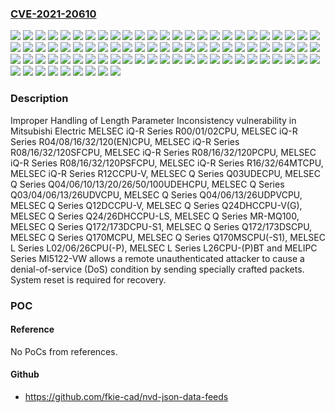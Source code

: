 ### [CVE-2021-20610](https://cve.mitre.org/cgi-bin/cvename.cgi?name=CVE-2021-20610)
![](https://img.shields.io/static/v1?label=Product&message=MELIPC%20Series%20MI5122-VW&color=blue)
![](https://img.shields.io/static/v1?label=Product&message=MELSEC%20L%20Series%20L02CPU&color=blue)
![](https://img.shields.io/static/v1?label=Product&message=MELSEC%20L%20Series%20L02CPU-P&color=blue)
![](https://img.shields.io/static/v1?label=Product&message=MELSEC%20L%20Series%20L06CPU&color=blue)
![](https://img.shields.io/static/v1?label=Product&message=MELSEC%20L%20Series%20L06CPU-P&color=blue)
![](https://img.shields.io/static/v1?label=Product&message=MELSEC%20L%20Series%20L26CPU&color=blue)
![](https://img.shields.io/static/v1?label=Product&message=MELSEC%20L%20Series%20L26CPU-BT&color=blue)
![](https://img.shields.io/static/v1?label=Product&message=MELSEC%20L%20Series%20L26CPU-P&color=blue)
![](https://img.shields.io/static/v1?label=Product&message=MELSEC%20L%20Series%20L26CPU-PBT&color=blue)
![](https://img.shields.io/static/v1?label=Product&message=MELSEC%20Q%20Series%20MR-MQ100&color=blue)
![](https://img.shields.io/static/v1?label=Product&message=MELSEC%20Q%20Series%20Q03UDECPU&color=blue)
![](https://img.shields.io/static/v1?label=Product&message=MELSEC%20Q%20Series%20Q03UDVCPU&color=blue)
![](https://img.shields.io/static/v1?label=Product&message=MELSEC%20Q%20Series%20Q04UDEHCPU&color=blue)
![](https://img.shields.io/static/v1?label=Product&message=MELSEC%20Q%20Series%20Q04UDPVCPU&color=blue)
![](https://img.shields.io/static/v1?label=Product&message=MELSEC%20Q%20Series%20Q04UDVCPU&color=blue)
![](https://img.shields.io/static/v1?label=Product&message=MELSEC%20Q%20Series%20Q06UDEHCPU&color=blue)
![](https://img.shields.io/static/v1?label=Product&message=MELSEC%20Q%20Series%20Q06UDPVCPU&color=blue)
![](https://img.shields.io/static/v1?label=Product&message=MELSEC%20Q%20Series%20Q06UDVCPU&color=blue)
![](https://img.shields.io/static/v1?label=Product&message=MELSEC%20Q%20Series%20Q100UDEHCPU&color=blue)
![](https://img.shields.io/static/v1?label=Product&message=MELSEC%20Q%20Series%20Q10UDEHCPU&color=blue)
![](https://img.shields.io/static/v1?label=Product&message=MELSEC%20Q%20Series%20Q12DCCPU-V&color=blue)
![](https://img.shields.io/static/v1?label=Product&message=MELSEC%20Q%20Series%20Q13UDEHCPU&color=blue)
![](https://img.shields.io/static/v1?label=Product&message=MELSEC%20Q%20Series%20Q13UDPVCPU&color=blue)
![](https://img.shields.io/static/v1?label=Product&message=MELSEC%20Q%20Series%20Q13UDVCPU&color=blue)
![](https://img.shields.io/static/v1?label=Product&message=MELSEC%20Q%20Series%20Q170MCPU&color=blue)
![](https://img.shields.io/static/v1?label=Product&message=MELSEC%20Q%20Series%20Q170MSCPU&color=blue)
![](https://img.shields.io/static/v1?label=Product&message=MELSEC%20Q%20Series%20Q170MSCPU-S1&color=blue)
![](https://img.shields.io/static/v1?label=Product&message=MELSEC%20Q%20Series%20Q172DCPU-S1&color=blue)
![](https://img.shields.io/static/v1?label=Product&message=MELSEC%20Q%20Series%20Q172DSCPU&color=blue)
![](https://img.shields.io/static/v1?label=Product&message=MELSEC%20Q%20Series%20Q173DCPU-S1&color=blue)
![](https://img.shields.io/static/v1?label=Product&message=MELSEC%20Q%20Series%20Q173DSCPU&color=blue)
![](https://img.shields.io/static/v1?label=Product&message=MELSEC%20Q%20Series%20Q20UDEHCPU&color=blue)
![](https://img.shields.io/static/v1?label=Product&message=MELSEC%20Q%20Series%20Q24DHCCPU-LS&color=blue)
![](https://img.shields.io/static/v1?label=Product&message=MELSEC%20Q%20Series%20Q24DHCCPU-V%20&color=blue)
![](https://img.shields.io/static/v1?label=Product&message=MELSEC%20Q%20Series%20Q24DHCCPU-VG&color=blue)
![](https://img.shields.io/static/v1?label=Product&message=MELSEC%20Q%20Series%20Q26DHCCPU-LS&color=blue)
![](https://img.shields.io/static/v1?label=Product&message=MELSEC%20Q%20Series%20Q26UDEHCPU&color=blue)
![](https://img.shields.io/static/v1?label=Product&message=MELSEC%20Q%20Series%20Q26UDPVCPU&color=blue)
![](https://img.shields.io/static/v1?label=Product&message=MELSEC%20Q%20Series%20Q26UDVCPU&color=blue)
![](https://img.shields.io/static/v1?label=Product&message=MELSEC%20Q%20Series%20Q50UDEHCPU&color=blue)
![](https://img.shields.io/static/v1?label=Product&message=MELSEC%20iQ-R%20Series%20R00CPU&color=blue)
![](https://img.shields.io/static/v1?label=Product&message=MELSEC%20iQ-R%20Series%20R01CPU&color=blue)
![](https://img.shields.io/static/v1?label=Product&message=MELSEC%20iQ-R%20Series%20R02CPU&color=blue)
![](https://img.shields.io/static/v1?label=Product&message=MELSEC%20iQ-R%20Series%20R04CPU&color=blue)
![](https://img.shields.io/static/v1?label=Product&message=MELSEC%20iQ-R%20Series%20R04ENCPU&color=blue)
![](https://img.shields.io/static/v1?label=Product&message=MELSEC%20iQ-R%20Series%20R08CPU&color=blue)
![](https://img.shields.io/static/v1?label=Product&message=MELSEC%20iQ-R%20Series%20R08ENCPU&color=blue)
![](https://img.shields.io/static/v1?label=Product&message=MELSEC%20iQ-R%20Series%20R08PCPU&color=blue)
![](https://img.shields.io/static/v1?label=Product&message=MELSEC%20iQ-R%20Series%20R08PSFCPU&color=blue)
![](https://img.shields.io/static/v1?label=Product&message=MELSEC%20iQ-R%20Series%20R08SFCPU&color=blue)
![](https://img.shields.io/static/v1?label=Product&message=MELSEC%20iQ-R%20Series%20R120CPU&color=blue)
![](https://img.shields.io/static/v1?label=Product&message=MELSEC%20iQ-R%20Series%20R120ENCPU&color=blue)
![](https://img.shields.io/static/v1?label=Product&message=MELSEC%20iQ-R%20Series%20R120PCPU&color=blue)
![](https://img.shields.io/static/v1?label=Product&message=MELSEC%20iQ-R%20Series%20R120PSFCPU&color=blue)
![](https://img.shields.io/static/v1?label=Product&message=MELSEC%20iQ-R%20Series%20R120SFCPU&color=blue)
![](https://img.shields.io/static/v1?label=Product&message=MELSEC%20iQ-R%20Series%20R12CCPU-V&color=blue)
![](https://img.shields.io/static/v1?label=Product&message=MELSEC%20iQ-R%20Series%20R16CPU&color=blue)
![](https://img.shields.io/static/v1?label=Product&message=MELSEC%20iQ-R%20Series%20R16ENCPU&color=blue)
![](https://img.shields.io/static/v1?label=Product&message=MELSEC%20iQ-R%20Series%20R16MTCPU&color=blue)
![](https://img.shields.io/static/v1?label=Product&message=MELSEC%20iQ-R%20Series%20R16PCPU&color=blue)
![](https://img.shields.io/static/v1?label=Product&message=MELSEC%20iQ-R%20Series%20R16PSFCPU&color=blue)
![](https://img.shields.io/static/v1?label=Product&message=MELSEC%20iQ-R%20Series%20R16SFCPU&color=blue)
![](https://img.shields.io/static/v1?label=Product&message=MELSEC%20iQ-R%20Series%20R32CPU&color=blue)
![](https://img.shields.io/static/v1?label=Product&message=MELSEC%20iQ-R%20Series%20R32ENCPU&color=blue)
![](https://img.shields.io/static/v1?label=Product&message=MELSEC%20iQ-R%20Series%20R32MTCPU&color=blue)
![](https://img.shields.io/static/v1?label=Product&message=MELSEC%20iQ-R%20Series%20R32PCPU&color=blue)
![](https://img.shields.io/static/v1?label=Product&message=MELSEC%20iQ-R%20Series%20R32PSFCPU&color=blue)
![](https://img.shields.io/static/v1?label=Product&message=MELSEC%20iQ-R%20Series%20R32SFCPU&color=blue)
![](https://img.shields.io/static/v1?label=Product&message=MELSEC%20iQ-R%20Series%20R64MTCPU&color=blue)
![](https://img.shields.io/static/v1?label=Version&message=%3D%20Firmware%20versions%20%2205%22%20and%20prior%20&color=brighgreen)
![](https://img.shields.io/static/v1?label=Version&message=%3D%20Firmware%20versions%20%2208%22%20and%20prior%20&color=brighgreen)
![](https://img.shields.io/static/v1?label=Version&message=%3D%20Firmware%20versions%20%2216%22%20and%20prior%20&color=brighgreen)
![](https://img.shields.io/static/v1?label=Version&message=%3D%20Firmware%20versions%20%2224%22%20and%20prior%20&color=brighgreen)
![](https://img.shields.io/static/v1?label=Version&message=%3D%20Firmware%20versions%20%2226%22%20and%20prior%20&color=brighgreen)
![](https://img.shields.io/static/v1?label=Version&message=%3D%20Firmware%20versions%20%2229%22%20and%20prior%20&color=brighgreen)
![](https://img.shields.io/static/v1?label=Version&message=%3D%20Firmware%20versions%20%2257%22%20and%20prior%20&color=brighgreen)
![](https://img.shields.io/static/v1?label=Version&message=%3D%20Operating%20system%20software%20version%20%2223%22%20and%20prior%20&color=brighgreen)
![](https://img.shields.io/static/v1?label=Version&message=%3D%20Operating%20system%20software%20version%20%22F%22%20and%20prior%20&color=brighgreen)
![](https://img.shields.io/static/v1?label=Version&message=%3D%20Operating%20system%20software%20version%20%22W%22%20and%20prior%20&color=brighgreen)
![](https://img.shields.io/static/v1?label=Version&message=%3D%20Operating%20system%20software%20version%20%22Y%22%20and%20prior%20&color=brighgreen)
![](https://img.shields.io/static/v1?label=Version&message=%3D%20The%20first%205%20digits%20of%20serial%20No.%20%2223071%22%20and%20prior%20&color=brighgreen)
![](https://img.shields.io/static/v1?label=Version&message=%3D%20The%20first%205%20digits%20of%20serial%20No.%20%2223121%22%20and%20prior%20&color=brighgreen)
![](https://img.shields.io/static/v1?label=Version&message=%3D%20The%20first%205%20digits%20of%20serial%20No.%20%2224031%22%20and%20prior%20&color=brighgreen)
![](https://img.shields.io/static/v1?label=Vulnerability&message=CWE-130%20Improper%20Handling%20of%20Length%20Parameter%20Inconsistency&color=brighgreen)

### Description

Improper Handling of Length Parameter Inconsistency vulnerability in Mitsubishi Electric MELSEC iQ-R Series R00/01/02CPU, MELSEC iQ-R Series R04/08/16/32/120(EN)CPU, MELSEC iQ-R Series R08/16/32/120SFCPU, MELSEC iQ-R Series R08/16/32/120PCPU, MELSEC iQ-R Series R08/16/32/120PSFCPU, MELSEC iQ-R Series R16/32/64MTCPU, MELSEC iQ-R Series R12CCPU-V, MELSEC Q Series Q03UDECPU, MELSEC Q Series Q04/06/10/13/20/26/50/100UDEHCPU, MELSEC Q Series Q03/04/06/13/26UDVCPU, MELSEC Q Series Q04/06/13/26UDPVCPU, MELSEC Q Series Q12DCCPU-V, MELSEC Q Series Q24DHCCPU-V(G), MELSEC Q Series Q24/26DHCCPU-LS, MELSEC Q Series MR-MQ100, MELSEC Q Series Q172/173DCPU-S1, MELSEC Q Series Q172/173DSCPU, MELSEC Q Series Q170MCPU, MELSEC Q Series Q170MSCPU(-S1), MELSEC L Series L02/06/26CPU(-P), MELSEC L Series L26CPU-(P)BT and MELIPC Series MI5122-VW allows a remote unauthenticated attacker to cause a denial-of-service (DoS) condition by sending specially crafted packets. System reset is required for recovery.

### POC

#### Reference
No PoCs from references.

#### Github
- https://github.com/fkie-cad/nvd-json-data-feeds

